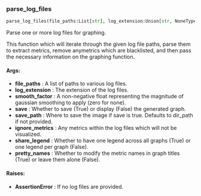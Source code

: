 

### parse_log_files
```python
parse_log_files(file_paths:List[str], log_extension:Union[str, NoneType]='.txt', smooth_factor:float=0, save:bool=False, save_path:Union[str, NoneType]=None, ignore_metrics:Union[Set[str], NoneType]=None, share_legend:bool=True, pretty_names:bool=False) -> None
```
Parse one or more log files for graphing.

This function which will iterate through the given log file paths, parse them to extract metrics, remove anymetrics which are blacklisted, and then pass the necessary information on the graphing function.



#### Args:

* **file_paths** :  A list of paths to various log files.
* **log_extension** :  The extension of the log files.
* **smooth_factor** :  A non-negative float representing the magnitude of gaussian smoothing to apply (zero for none).
* **save** :  Whether to save (True) or display (False) the generated graph.
* **save_path** :  Where to save the image if save is true. Defaults to dir_path if not provided.
* **ignore_metrics** :  Any metrics within the log files which will not be visualized.
* **share_legend** :  Whether to have one legend across all graphs (True) or one legend per graph (False).
* **pretty_names** :  Whether to modify the metric names in graph titles (True) or leave them alone (False).

#### Raises:

* **AssertionError** :  If no log files are provided.